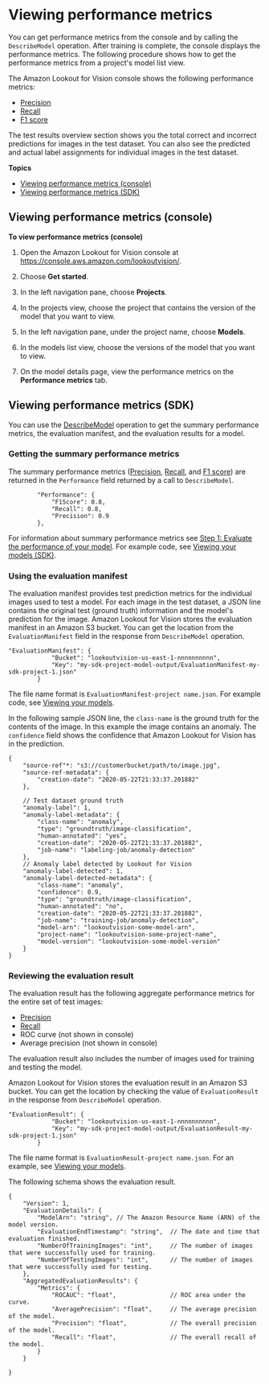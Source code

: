 # Viewing performance metrics<a name="performance-metrics"></a>

You can get performance metrics from the console and by calling the `DescribeModel` operation\. After training is complete, the console displays the performance metrics\. The following procedure shows how to get the performance metrics from a project's model list view\.

The Amazon Lookout for Vision console shows the following performance metrics:
+ [Precision](improve.md#precision-metric)
+ [Recall](improve.md#recall-metric)
+ [F1 score](improve.md#f1-metric)

The test results overview section shows you the total correct and incorrect predictions for images in the test dataset\. You can also see the predicted and actual label assignments for individual images in the test dataset\.

**Topics**
+ [Viewing performance metrics \(console\)](#performance-metrics-console)
+ [Viewing performance metrics \(SDK\)](#performance-metrics-sdk)

## Viewing performance metrics \(console\)<a name="performance-metrics-console"></a>

**To view performance metrics \(console\)**

1. Open the Amazon Lookout for Vision console at [ https://console\.aws\.amazon\.com/lookoutvision/]( https://console.aws.amazon.com/lookoutvision/)\.

1. Choose **Get started**\. 

1. In the left navigation pane, choose **Projects**\.

1. In the projects view, choose the project that contains the version of the model that you want to view\.

1. In the left navigation pane, under the project name, choose **Models**\.

1. In the models list view, choose the versions of the model that you want to view\. 

1. On the model details page, view the performance metrics on the **Performance metrics** tab\.

## Viewing performance metrics \(SDK\)<a name="performance-metrics-sdk"></a>

You can use the [DescribeModel](https://docs.aws.amazon.com/lookout-for-vision/latest/APIReference/API_DescribeModel) operation to get the summary performance metrics, the evaluation manifest, and the evaluation results for a model\. 

### Getting the summary performance metrics<a name="performance-metrics-summary-sdk"></a>

The summary performance metrics \([Precision](improve.md#precision-metric), [Recall](improve.md#recall-metric), and [F1 score](improve.md#f1-metric)\) are returned in the `Performance` field returned by a call to `DescribeModel`\.

```
        "Performance": {
            "F1Score": 0.8,
            "Recall": 0.8,
            "Precision": 0.9
        },
```

For information about summary performance metrics see [Step 1: Evaluate the performance of your model](improve.md#evaluate-model)\. For example code, see [Viewing your models \(SDK\)](view-models.md#view-models-sdk)\.

### Using the evaluation manifest<a name="evaluation-manifest"></a>

The evaluation manifest provides test prediction metrics for the individual images used to test a model\. For each image in the test dataset, a JSON line contains the original test \(ground truth\) information and the model's prediction for the image\. Amazon Lookout for Vision stores the evaluation manifest in an Amazon S3 bucket\. You can get the location from the `EvaluationManifest` field in the response from `DescribeModel` operation\.

```
"EvaluationManifest": {
            "Bucket": "lookoutvision-us-east-1-nnnnnnnnnn",
            "Key": "my-sdk-project-model-output/EvaluationManifest-my-sdk-project-1.json"
        }
```

The file name format is `EvaluationManifest-project name.json`\. For example code, see [Viewing your models](view-models.md)\.

In the following sample JSON line, the `class-name` is the ground truth for the contents of the image\. In this example the image contains an anomaly\. The `confidence` field shows the confidence that Amazon Lookout for Vision has in the prediction\. 

```
{
    "source-ref"*: "s3://customerbucket/path/to/image.jpg",
    "source-ref-metadata": {
        "creation-date": "2020-05-22T21:33:37.201882"
    },
   
    // Test dataset ground truth
    "anomaly-label": 1, 
    "anomaly-label-metadata": {
        "class-name": "anomaly",
        "type": "groundtruth/image-classification",
        "human-annotated": "yes",
        "creation-date": "2020-05-22T21:33:37.201882",
        "job-name": "labeling-job/anomaly-detection"
    },
    // Anomaly label detected by Lookout for Vision
    "anomaly-label-detected": 1,
    "anomaly-label-detected-metadata": {
        "class-name": "anomaly",
        "confidence": 0.9,
        "type": "groundtruth/image-classification",
        "human-annotated": "no",
        "creation-date": "2020-05-22T21:33:37.201882",
        "job-name": "training-job/anomaly-detection",
        "model-arn": "lookoutvision-some-model-arn",
        "project-name": "lookoutvision-some-project-name",
        "model-version": "lookoutvision-some-model-version"
    }
}
```

### Reviewing the evaluation result<a name="evaluation-result"></a>

The evaluation result has the following aggregate performance metrics for the entire set of test images: 
+ [Precision](improve.md#precision-metric)
+ [Recall](improve.md#recall-metric)
+ ROC curve \(not shown in console\)
+ Average precision \(not shown in console\)

The evaluation result also includes the number of images used for training and testing the model\.

 Amazon Lookout for Vision stores the evaluation result in an Amazon S3 bucket\. You can get the location by checking the value of `EvaluationResult` in the response from `DescribeModel` operation\.

```
"EvaluationResult": {
            "Bucket": "lookoutvision-us-east-1-nnnnnnnnnn",
            "Key": "my-sdk-project-model-output/EvaluationResult-my-sdk-project-1.json"
        }
```

The file name format is `EvaluationResult-project name.json`\. For an example, see [Viewing your models](view-models.md)\. 

The following schema shows the evaluation result\.

```
{
    "Version": 1,
    "EvaluationDetails": {
        "ModelArn": "string", // The Amazon Resource Name (ARN) of the model version.
        "EvaluationEndTimestamp": "string",  // The date and time that evaluation finished.
        "NumberOfTrainingImages": "int",     // The number of images that were successfully used for training.
        "NumberOfTestingImages": "int",      // The number of images that were successfully used for testing.
    },
    "AggregatedEvaluationResults": {
        "Metrics": {
            "ROCAUC": "float",               // ROC area under the curve.
            "AveragePrecision": "float",     // The average precision of the model.
            "Precision": "float",            // The overall precision of the model.
            "Recall": "float",               // The overall recall of the model.
        }
    }
    
}
```